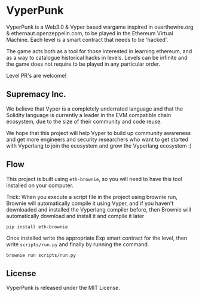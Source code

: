 # VyperPunk

VyperPunk is a Web3.0 & Vyper based wargame inspired in overthewire.org & ethernaut.openzeppelin.com, to be played in the Ethereum Virtual Machine. Each level is a smart contract that needs to be 'hacked'.

The game acts both as a tool for those interested in learning ethereum, and as a way to catalogue historical hacks in levels. Levels can be infinite and the game does not require to be played in any particular order.

Level PR's are welcome!

## Supremacy Inc.

We believe that Vyper is a completely underrated language and that the Solidity language is currently a leader in the EVM compatible chain ecosystem, due to the size of their community and code reuse. 

We hope that this project will help Vyper to build up community awareness and get more engineers and security researchers who want to get started with Vyperlang to join the ecosystem and grow the Vyperlang ecosystem :)

## Flow

This project is built using `eth-brownie`, so you will need to have this tool installed on your computer.

Trick: When you execute a script file in the project using brownie run, Brownie will automatically compile it using Vyper, and if you haven't downloaded and installed the Vyperlang compiler before, then Brownie will automatically download and install it and compile it later

```
pip install eth-brownie
```

Once installed write the appropriate Exp smart contract for the level, then write `scripts/run.py` and finally by running the command.

```
brownie run scripts/run.py
```

## License

VyperPunk is released under the MIT License.